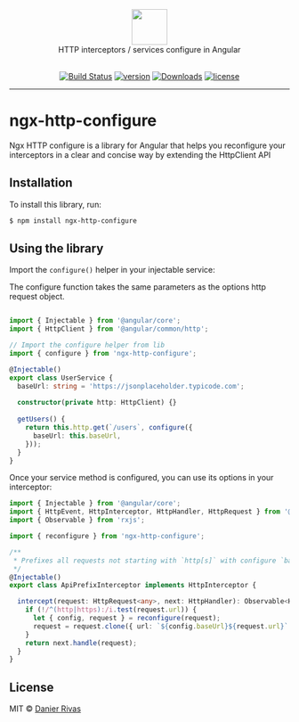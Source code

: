 <div align="center">
  <img width="64" src="https://angular.io/assets/images/logos/angular/angular.svg">
  <br />
  HTTP interceptors / services configure in Angular
  <br /><br />

  [![Build Status](https://travis-ci.org/drivas/ngx-http-configure.svg?branch=master)](https://travis-ci.org/drivas/ngx-http-configure)
  [![version](https://img.shields.io/npm/v/ngx-http-configure.svg)](https://www.npmjs.com/package/ngx-http-configure)
  [![Downloads](http://img.shields.io/npm/dm/ngx-http-configure.svg)](https://npmjs.org/package/ngx-http-configure)
  [![license](https://img.shields.io/npm/l/express.svg)](https://www.npmjs.com/package/ngx-http-configure)
</div>

---

# ngx-http-configure

Ngx HTTP configure is a library for Angular that helps you reconfigure your interceptors in a clear and concise way by extending the HttpClient API


## Installation

To install this library, run:

```bash
$ npm install ngx-http-configure
```

## Using the library

Import the `configure()` helper in your injectable service:

The configure function takes the same parameters as the options http request object.

```typescript

import { Injectable } from '@angular/core';
import { HttpClient } from '@angular/common/http';

// Import the configure helper from lib
import { configure } from 'ngx-http-configure';

@Injectable()
export class UserService {
  baseUrl: string = 'https://jsonplaceholder.typicode.com';
  
  constructor(private http: HttpClient) {}
  
  getUsers() {
    return this.http.get(`/users`, configure({
      baseUrl: this.baseUrl,
    }));
  }
}
```

Once your service method is configured, you can use its options in your interceptor:

```typescript
import { Injectable } from '@angular/core';
import { HttpEvent, HttpInterceptor, HttpHandler, HttpRequest } from '@angular/common/http';
import { Observable } from 'rxjs';

import { reconfigure } from 'ngx-http-configure';

/**
 * Prefixes all requests not starting with `http[s]` with configure `baseUrl`.
 */
@Injectable()
export class ApiPrefixInterceptor implements HttpInterceptor {

  intercept(request: HttpRequest<any>, next: HttpHandler): Observable<HttpEvent<any>> {
    if (!/^(http|https):/i.test(request.url)) {
      let { config, request } = reconfigure(request);
      request = request.clone({ url: `${config.baseUrl}${request.url}` });
    }
    return next.handle(request);
  }
}
```

## License

MIT © [Danier Rivas](mailto:d_rivas@outlook.com)
